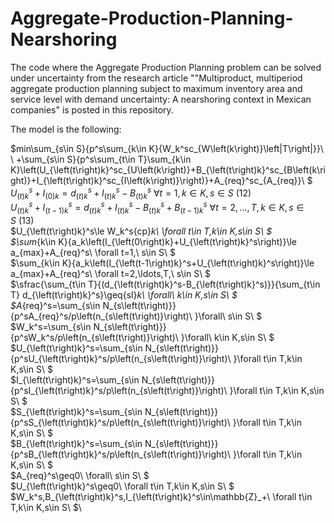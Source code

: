 # Aggregate-Production-Planning-Nearshoring
The code where the Aggregate Production Planning problem can be solved under uncertainty from the research article ""Multiproduct, multiperiod aggregate production planning subject to maximum inventory area and service level with demand uncertainty: A nearshoring context in Mexican companies" is posted in this repository.

The model is the following: 

$min\sum_{s\in S}{p^s\sum_{k\in K}{W_k^sc_{W\left(k\right)}\left|T\right|}}\ \ +\sum_{s\in S}{p^s\sum_{t\in T}\sum_{k\in K}\left(U_{\left(t\right)k}^sc_{U\left(k\right)}+B_{\left(t\right)k}^sc_{B\left(k\right)}+I_{\left(t\right)k}^sc_{I\left(k\right)}\right)}+A_{req}^sc_{A_{req}}\ $\
$U_{\left(t\right)k}^s+I_{\left(0\right)k}=d_{\left(t\right)k}^s+I_{\left(t\right)k}^s-B_{\left(t\right)k}^s\ \forall t=1,k\in K,s\in S\  (12)$\
$U_{\left(t\right)k}^s+I_{\left(t-1\right)k}^s=d_{\left(t\right)k}^s+I_{\left(t\right)k}^s-B_{\left(t\right)k}^s+B_{\left(t-1\right)k}^s\ \forall t=2,\ldots,T,k\in K,s\in S\  (13)$\
$U_{\left(t\right)k}^s\le W_k^s{cp}_k\ \forall t\in T,k\in K,s\in S\ $\
$\sum_{k\in K}{a_k\left(I_{\left(0\right)k}+U_{\left(t\right)k}^s\right)}\le a_{max}+A_{req}^s\ \forall t=1,\ s\in S\ $\
$\sum_{k\in K}{a_k\left(I_{\left(t-1\right)k}^s+U_{\left(t\right)k}^s\right)}\le a_{max}+A_{req}^s\ \forall t=2,\ldots,T,\ s\in S\ $\
$\sfrac{\sum_{t\in T}{(d_{\left(t\right)k}^s-B_{\left(t\right)k}^s)}}{\sum_{t\in T} d_{\left(t\right)k}^s}\geq{sl}_k\ \forall\ k\in K,s\in S\ $\
$A_{req}^s=\sum_{s\in N_{s\left(t\right)}}{p^sA_{req}^s/p\left(n_{s\left(t\right)}\right)\ }\forall\ s\in S\ $\
$W_k^s=\sum_{s\in N_{s\left(t\right)}}{p^sW_k^s/p\left(n_{s\left(t\right)}\right)\ }\forall\ k\in K,s\in S\  $\
$U_{\left(t\right)k}^s=\sum_{s\in N_{s\left(t\right)}}{p^sU_{\left(t\right)k}^s/p\left(n_{s\left(t\right)}\right)\ }\forall t\in T,k\in K,s\in S\ $\
$I_{\left(t\right)k}^s=\sum_{s\in N_{s\left(t\right)}}{p^sI_{\left(t\right)k}^s/p\left(n_{s\left(t\right)}\right)\ }\forall t\in T,k\in K,s\in S\ $\
$S_{\left(t\right)k}^s=\sum_{s\in N_{s\left(t\right)}}{p^sS_{\left(t\right)k}^s/p\left(n_{s\left(t\right)}\right)\ }\forall t\in T,k\in K,s\in S\ $\
$B_{\left(t\right)k}^s=\sum_{s\in N_{s\left(t\right)}}{p^sB_{\left(t\right)k}^s/p\left(n_{s\left(t\right)}\right)\ }\forall t\in T,k\in K,s\in S\ $\
$A_{req}^s\geq0\ \forall\ s\in S\ $\
$U_{\left(t\right)k}^s\geq0\ \forall t\in T,k\in K,s\in S\ $\
$W_k^s,B_{\left(t\right)k}^s,I_{\left(t\right)k}^s\in\mathbb{Z}_+\ \forall t\in T,k\in K,s\in S\ $\

